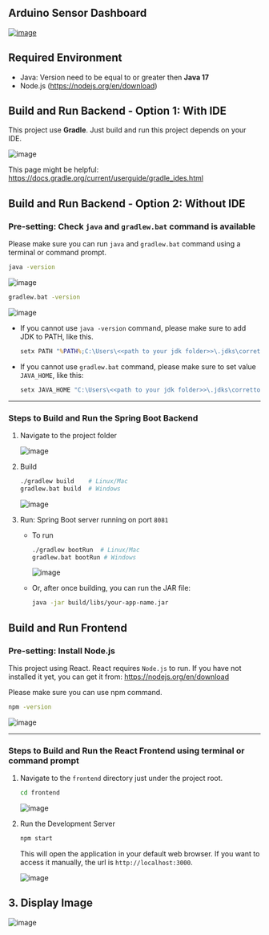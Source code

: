 ## Arduino Sensor Dashboard
[![image](https://github.com/user-attachments/assets/9dc37161-6aa4-44d8-a496-1fe6bfb14ebf)](https://github.com/ko-sako/sensor-dashboard/blob/main/React%20App%20-%20Google%20Chrome%202025-01-24%2014-51-15.mp4)

## Required Environment
- Java: Version need to be equal to or greater then **Java 17**
- Node.js (https://nodejs.org/en/download)


## Build and Run Backend - Option 1: With IDE
This project use **Gradle**. Just build and run this project depends on your IDE. 

![image](https://github.com/user-attachments/assets/8c42b6a1-c888-4f63-8a65-cfae5297e62e)

 This page might be helpful: https://docs.gradle.org/current/userguide/gradle_ides.html

## Build and Run Backend - Option 2: Without IDE
### Pre-setting: Check `java` and `gradlew.bat` command is available
Please make sure you can run `java` and `gradlew.bat` command using a terminal or command prompt.

```bash
java -version
```

![image](https://github.com/user-attachments/assets/cb8a576e-8fa3-4c71-a84e-d6cb79bc48f0)

```bash
gradlew.bat -version
```

![image](https://github.com/user-attachments/assets/e0fee34e-612d-408e-ae4a-891c98d4f596)

- If you cannot use `java -version` command, please make sure to add JDK to PATH, like this.
    ```cmd
    setx PATH "%PATH%;C:\Users\<<path to your jdk folder>>\.jdks\corretto-17.0.13\bin" /M
    ``` 

- If you cannot use `gradlew.bat` command, please make sure to set value `JAVA_HOME`, like this:
    ```cmd
    setx JAVA_HOME "C:\Users\<<path to your jdk folder>>\.jdks\corretto-17.0.13" /M
    ```

---

### Steps to Build and Run the Spring Boot Backend
1. Navigate to the project folder

    ![image](https://github.com/user-attachments/assets/c1020bcf-9e9c-4200-8f62-192eb70b7183)

2. Build
    ```bash
    ./gradlew build    # Linux/Mac
    gradlew.bat build  # Windows
    ```

   ![image](https://github.com/user-attachments/assets/baebf25e-1e4d-467d-b328-6862731ca98a)

3. Run: Spring Boot server running on port `8081`
    - To run
      ```bash
      ./gradlew bootRun  # Linux/Mac
      gradlew.bat bootRun # Windows
      ```
  
      ![image](https://github.com/user-attachments/assets/bc3ad68c-b51c-4f86-814e-d6c5bb44b02f)

    - Or, after once building, you can run the JAR file:
      ```bash
      java -jar build/libs/your-app-name.jar
      ```



## Build and Run Frontend
### Pre-setting: Install Node.js
This project using React. React requires `Node.js` to run. If you have not installed it yet, you can get it from:
https://nodejs.org/en/download

Please make sure you can use npm command.
```bash
npm -version
```

![image](https://github.com/user-attachments/assets/3d58f68f-ad25-4b84-b415-19a7f6eca854)

---

### Steps to Build and Run the React Frontend using terminal or command prompt
1. Navigate to the `frontend` directory just under the project root.
    ```bash
    cd frontend
    ```
    
    ![image](https://github.com/user-attachments/assets/def4a41d-7c7d-41b7-aeb3-bb29bc4d6b24)

2. Run the Development Server
   ```bash
   npm start
   ```

   This will open the application in your default web browser. If you want to access it manually, the url is `http://localhost:3000`.
   
   ![image](https://github.com/user-attachments/assets/a23d002a-068c-487f-abe1-fcc2c6969a7e)



## 3. Display Image
![image](https://github.com/user-attachments/assets/981639bb-d885-4dc0-a005-b4d203fdaaf0)

